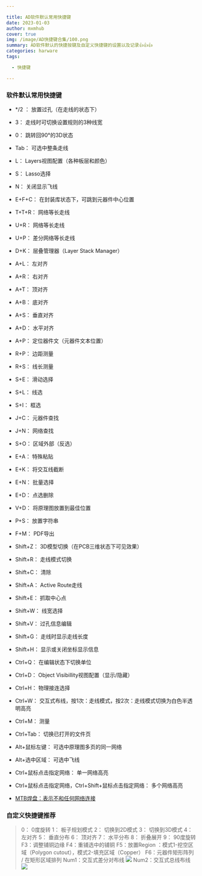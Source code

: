```yaml
---

title: AD软件默认常用快捷键
date: 2023-01-03
author: mxmhub
cover: true
img: /image/AD快捷键合集/100.png
summary: AD软件默认的快捷按键及自定义快捷键的设置以及记录👍👍👍
categories: harware
tags:

  - 快捷键

---
```



### 软件默认常用快捷键
- */2 ：    放置过孔（在走线的状态下）
- 3：    走线时可切换设置规则的3种线宽
- 0：    跳转回90°的3D状态
- Tab：    可选中整条走线
- L：    Layers视图配置（各种板层和颜色）
- S：    Lasso选择
- N：    关闭显示飞线
- E+F+C：    在封装库状态下，可跳到元器件中心位置
- T+T+R：    网络等长走线
- U+R：    网络等长走线
- U+P：    差分网络等长走线
- D+K：    层叠管理器（Layer Stack Manager）
- A+L：    左对齐
- A+R：    右对齐
- A+T：    顶对齐
- A+B：    底对齐
- A+S：    垂直对齐
- A+D：    水平对齐
- A+P：    定位器件文（元器件文本位置）
- R+P：    边距测量
- R+S：    线长测量
- S+E：    滑动选择
- S+L：    线选
- S+I：    框选
- J+C：    元器件查找
- J+N：    网络查找
- S+O：    区域外部（反选）
- E+A：    特殊粘贴
- E+K：    将交互线截断
- E+N：    批量选择
- E+D：    点选删除
- V+D：    将原理图放置到最佳位置
- P+S：    放置字符串
- F+M：    PDF导出
- Shift+Z：    3D模型切换（在PCB三维状态下可见效果）
- Shift+R：    走线模式切换
- Shift+C：    清除
- Shift+A：    Active Route走线
- Shift+E：    抓取中心点
- Shift+W：    线宽选择
- Shift+V：    过孔信息编辑
- Shift+G：    走线时显示走线长度
- Shift+H：    显示或关闭坐标显示信息
- Ctrl+Q：    在编辑状态下切换单位
- Ctrl+D：    Object Visibillity视图配置（显示/隐藏）
- Ctrl+H：    物理接连选择
- Ctrl+W：    交互式布线，按1次：走线模式，按2次：走线模式切换为白色半透明高亮
- Ctrl+M：    测量
- Ctrl+Tab：    切换已打开的文件页
- Alt+鼠标左键：    可选中原理图多页的同一网络
- Alt+选中区域：    可选中飞线
- Ctrl+鼠标点击指定网络：    单一网络高亮
- Ctrl+鼠标点击指定网络，Ctrl+Shift+鼠标点击指定网络： 多个网络高亮

- <u>MTB焊盘：表示不和任何网络连接</u>

### 自定义快捷键推荐
> 0：  0度旋转
> 1：  板子规划模式
> 2：  切换到2D模式
> 3：  切换到3D模式
> 4：  左对齐
> 5：  垂直分布
> 6：  顶对齐
> 7：  水平分布
> 8：  折叠展开
> 9：  90度旋转
> F3：调整铺铜边缘
> F4：重铺选中的铺铜 
> F5：放置Region ：模式1-挖空区域（Polygon cutout），模式2-填充区域（Copper）
> F6：元器件矩形阵列 / 在矩形区域排列
> Num1：交互式差分对布线  ![](/image/AD快捷键合集/1.png)
> Num2：交互式总线布线 ![](/image/AD快捷键合集/2.png)
